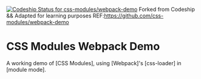 [ ![Codeship Status for css-modules/webpack-demo](https://codeship.com/projects/abd32560-eb97-0132-9ece-26192dc48311/status?branch=master)](https://codeship.com/projects/83499)
Forked from Codeship && Adapted for learning purposes
REF:https://github.com/css-modules/webpack-demo

# CSS Modules Webpack Demo

A working demo of [CSS Modules], using [Webpack]'s [css-loader] in [module mode].

